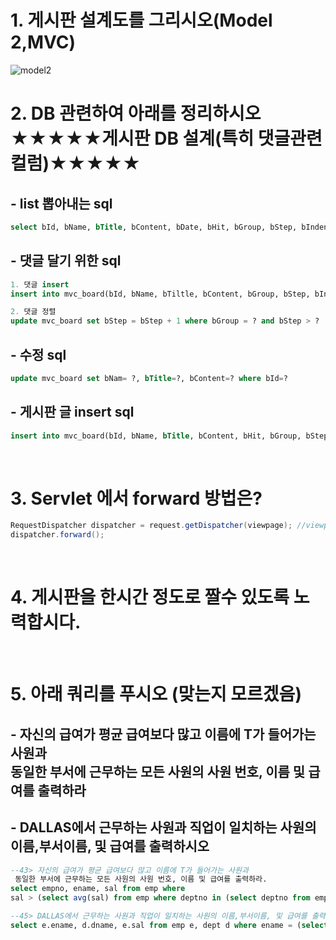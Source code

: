 # 1. 게시판 설계도를 그리시오(Model 2,MVC)
![model2](https://user-images.githubusercontent.com/74290204/104569545-52d87c80-5694-11eb-85ba-fca25ff62ce1.PNG)
<br>

# 2. DB 관련하여 아래를 정리하시오 ★★★★★게시판 DB 설계(특히 댓글관련 컬럼)★★★★★
## - list 뽑아내는 sql
```sql
select bId, bName, bTitle, bContent, bDate, bHit, bGroup, bStep, bIndent from mvc_board from mvc_board order by bGroup desc, bStep asc;
```

## - 댓글 달기 위한 sql
```sql
1. 댓글 insert 
insert into mvc_board(bId, bName, bTiltle, bContent, bGroup, bStep, bIndent) values(mvc_board_seq.nextval, ?, ?, ?, ?, ?, ? );

2. 댓글 정렬 
update mvc_board set bStep = bStep + 1 where bGroup = ? and bStep > ?
```

## - 수정 sql
```sql
update mvc_board set bNam= ?, bTitle=?, bContent=? where bId=?
```

## - 게시판 글 insert sql
```sql
insert into mvc_board(bId, bName, bTitle, bContent, bHit, bGroup, bStep, bIndent) values (mvc_board_seq.nextval, ?, ?, ?, 0, mvc_board_seq.currval, 0, 0);
```
<br>

# 3. Servlet 에서 forward 방법은?
```java
RequestDispatcher dispatcher = request.getDispatcher(viewpage); //viewpage = forward할 페이지
dispatcher.forward();
```
<br>

# 4. 게시판을 한시간 정도로 짤수 있도록 노력합시다.
<br>

# 5. 아래 쿼리를 푸시오 (맞는지 모르겠음)
## -  자신의 급여가 평균 급여보다 많고 이름에 T가 들어가는 사원과 <br> 동일한 부서에 근무하는 모든 사원의 사원 번호, 이름 및 급여를 출력하라
## -  DALLAS에서 근무하는 사원과 직업이 일치하는 사원의 이름,부서이름, 및 급여를 출력하시오

```sql
--43> 자신의 급여가 평균 급여보다 많고 이름에 T가 들어가는 사원과
 동일한 부서에 근무하는 모든 사원의 사원 번호, 이름 및 급여를 출력하라.
select empno, ename, sal from emp where 
sal > (select avg(sal) from emp where deptno in (select deptno from emp where ename like'%T%'));

--45> DALLAS에서 근무하는 사원과 직업이 일치하는 사원의 이름,부서이름, 및 급여를 출력하시오
select e.ename, d.dname, e.sal from emp e, dept d where ename = (select ename from dept where loc= 'DALLAS');
```
